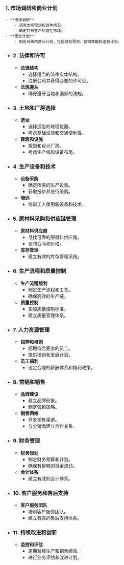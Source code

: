 ### 1. 市场调研和商业计划
	- **市场调研**
		- 调查市场需求和竞争情况。
		- 确定目标客户和潜在市场。
	- **商业计划**
		- 制定详细的商业计划，包括财务预测、营销策略和运营计划。
- ### 2. 法律和许可
	- **法律结构**
		- 选择适当的法律实体结构。
		- 注册公司并获得必要的许可证。
	- **法规遵从**
		- 确保遵守当地和国家的法规。
- ### 3. 土地和厂房选择
	- **选址**
		- 选择适当的地理位置。
		- 考虑基础设施和交通便利性。
	- **建筑和设施**
		- 规划和设计厂房。
		- 考虑生产线和设备布局。
- ### 4. 生产设备和技术
	- **设备采购**
		- 确定所需的生产设备。
		- 获取报价并进行采购。
	- **培训**
		- 培训工人使用新设备和技术。
- ### 5. 原材料采购和供应链管理
	- **原材料供应商**
		- 寻找可靠的原材料供应商。
		- 谈判合同和价格。
	- **库存管理**
		- 建立有效的库存管理系统。
- ### 6. 生产流程和质量控制
	- **生产流程规划**
		- 制定生产流程和工艺。
		- 确保高效的生产链。
	- **质量控制**
		- 实施质量控制标准。
		- 建立质量管理体系。
- ### 7. 人力资源管理
	- **招聘和培训**
		- 招聘符合要求的员工。
		- 提供培训和发展计划。
	- **员工福利**
		- 设定合理的薪酬体系和福利政策。
- ### 8. 营销和销售
	- **品牌建设**
		- 建立品牌形象。
		- 制定营销策略。
	- **销售网络**
		- 开发销售渠道。
		- 与分销商建立合作关系。
- ### 9. 财务管理
	- **财务规划**
		- 制定财务预算和计划。
		- 确保有足够的资金流动。
	- **会计体系**
		- 建立有效的会计体系。
- ### 10. 客户服务和售后支持
	- **客户服务团队**
		- 培训客户服务团队。
		- 建立有效的售后支持体系。
- ### 11. 持续改进和创新
	- **监控和评估**
		- 定期监控生产和销售绩效。
		- 进行业务评估和改进计划。